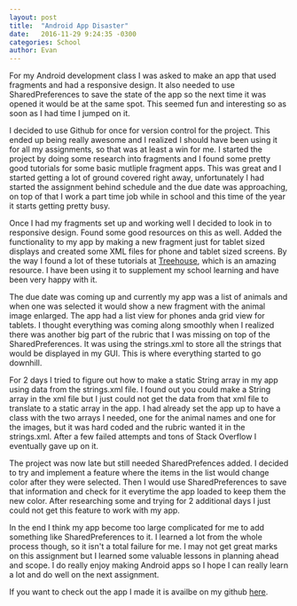```yaml
---
layout: post
title:  "Android App Disaster"
date:   2016-11-29 9:24:35 -0300
categories: School
author: Evan
---
```


For my Android development class I was asked to make an app that used fragments and had a responsive design. It also needed to use SharedPreferences to save the state of the app so the next time it was opened it would be at the same spot. This seemed fun and interesting so as soon as I had time I jumped on it.

I decided to use Github for once for version control for the project. This ended up being really awesome and I realized I should have been using it for all my assignments, so that was at least a win for me. I started the project by doing some research into fragments and I found some pretty good tutorials for some basic mutliple fragment apps. This was great and I started getting a  lot of ground covered right away, unfortunately I had started the assignment behind schedule and the due date was approaching, on top of that I work a part time job while in school and this time of the year it starts getting pretty busy.

Once I had my fragments set up and working well I decided to look in to responsive design. Found some good resources on this as well. Added the functionality to my app by making a new fragment just for tablet sized displays and created some XML files for phone and tablet sized screens. By the way I found a lot of these tutorials at [Treehouse](https://teamtreehouse.com/), which is an amazing resource. I have been using it to supplement my school learning and have been very happy with it.

The due date was coming up and currently my app was a list of animals and when one was selected it would show a new fragment with the animal image enlarged. The app had a list view for phones anda  grid view for tablets. I thought everything was coming along smoothly when I realized there was another big part of the rubric that I was missing on top of the SharedPreferences. It was using the strings.xml to store all the strings that would be displayed in my GUI. This is where everything started to go downhill.

For 2 days I tried to figure out how to make a static String array in my app using data from the strings.xml file. I found out you could make a String array in the xml file but I just could not get the data from that xml file to translate to a static array in the app. I had already set the app up to have a class with the two arrays I needed, one for the animal names and one for the images, but it was hard coded and the rubric wanted it in the strings.xml. After a few failed attempts and tons of Stack Overflow I eventually gave up on it.

The project was now late but still needed SharedPrefences added. I decided to try and implement a feature where the items in the list would change color after they were selected. Then I would use SharedPreferences to save that information and check for it everytime the app loaded to keep them the new color. After researching some and trying for 2 additional days I just could not get this feature to work with my app. 

In the end I think my app become too large complicated for me to add something like SharedPreferences to it. I learned a lot from the whole process though, so it isn't a total failure for me. I may not get great marks on this assignment but I learned some valuable lessons in planning ahead and scope. I do really enjoy making Android apps so I hope I can really learn a lot and do well on the next assignment.

If you want to check out the app I made it is availbe on my github [here](https://github.com/oakeef/Android-Fragments).